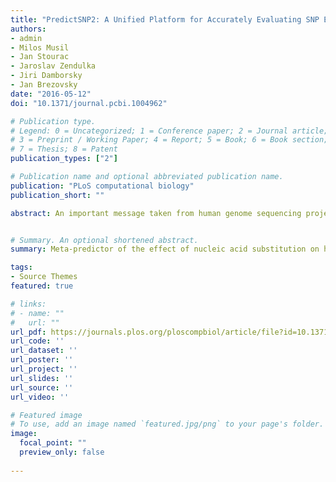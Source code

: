 ```yaml
---
title: "PredictSNP2: A Unified Platform for Accurately Evaluating SNP Effects by Exploiting the Different Characteristics of Variants in Distinct Genomic Regions"
authors:
- admin
- Milos Musil
- Jan Stourac
- Jaroslav Zendulka
- Jiri Damborsky 
- Jan Brezovsky
date: "2016-05-12"
doi: "10.1371/journal.pcbi.1004962"

# Publication type.
# Legend: 0 = Uncategorized; 1 = Conference paper; 2 = Journal article;
# 3 = Preprint / Working Paper; 4 = Report; 5 = Book; 6 = Book section;
# 7 = Thesis; 8 = Patent
publication_types: ["2"]

# Publication name and optional abbreviated publication name.
publication: "PLoS computational biology"
publication_short: ""

abstract: An important message taken from human genome sequencing projects is that the human population exhibits approximately 99.9% genetic similarity. Variations in the remaining parts of the genome determine our identity, trace our history and reveal our heritage. The precise delineation of phenotypically causal variants plays a key role in providing accurate personalized diagnosis, prognosis, and treatment of inherited diseases. Several computational methods for achieving such delineation have been reported recently. However, their ability to pinpoint potentially deleterious variants is limited by the fact that their mechanisms of prediction do not account for the existence of different categories of variants. Consequently, their output is biased towards the variant categories that are most strongly represented in the variant databases. Moreover, most such methods provide numeric scores but not binary predictions of the deleteriousness of variants or confidence scores that would be more easily understood by users. We have constructed three datasets covering different types of disease-related variants, which were divided across five categories, i.e., (i) regulatory, (ii) splicing, (iii) missense, (iv) synonymous, and (v) nonsense variants. These datasets were used to develop category-optimal decision thresholds and to evaluate six tools for variant prioritization, i.e.,  CADD, DANN, FATHMM, FitCons, FunSeq2 and GWAVA. This evaluation revealed some important advantages of the category-based approach. The results obtained with the five best-performing tools were then combined into a consensus score. Additional comparative analyses showed that in the case of missense variations, protein-based predictors perform better than DNA sequence-based predictors. A user-friendly web interface was developed that provides easy access to the five tools’ predictions, and their consensus scores, in a user-understandable format tailored to the specific features of different categories of variations. To enable comprehensive evaluation of variants, the predictions are complemented with annotations from eight databases. The web server is freely available to the community at [http://loschmidt.chemi.muni.cz/predictsnp2](http://loschmidt.chemi.muni.cz/predictsnp2).


# Summary. An optional shortened abstract.
summary: Meta-predictor of the effect of nucleic acid substitution on human healt (rare diseases).

tags:
- Source Themes
featured: true

# links:
# - name: ""
#   url: ""
url_pdf: https://journals.plos.org/ploscompbiol/article/file?id=10.1371/journal.pcbi.1004962&type=printable
url_code: ''
url_dataset: ''
url_poster: ''
url_project: ''
url_slides: ''
url_source: ''
url_video: ''

# Featured image
# To use, add an image named `featured.jpg/png` to your page's folder. 
image:
  focal_point: ""
  preview_only: false
  
---
```

